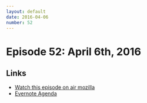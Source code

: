 ```yaml
---
layout: default
date: 2016-04-06
number: 52
---
```


# Episode 52: April 6th, 2016

## Links
* [Watch this episode on air mozilla](https://air.mozilla.org/the-joy-of-coding-episode-52/)
* [Evernote Agenda](https://www.evernote.com/l/AbKZaIh1zfJKqLlXAzJ7sL8DlT93FW_sS_Q)
